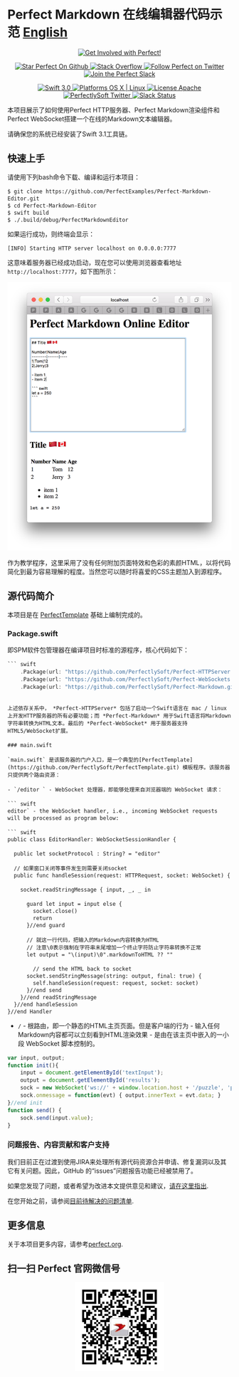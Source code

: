 # Perfect Markdown 在线编辑器代码示范 [English](README.md)

<p align="center">
    <a href="http://perfect.org/get-involved.html" target="_blank">
        <img src="http://perfect.org/assets/github/perfect_github_2_0_0.jpg" alt="Get Involved with Perfect!" width="854" />
    </a>
</p>

<p align="center">
    <a href="https://github.com/PerfectlySoft/Perfect" target="_blank">
        <img src="http://www.perfect.org/github/Perfect_GH_button_1_Star.jpg" alt="Star Perfect On Github" />
    </a>  
    <a href="http://stackoverflow.com/questions/tagged/perfect" target="_blank">
        <img src="http://www.perfect.org/github/perfect_gh_button_2_SO.jpg" alt="Stack Overflow" />
    </a>  
    <a href="https://twitter.com/perfectlysoft" target="_blank">
        <img src="http://www.perfect.org/github/Perfect_GH_button_3_twit.jpg" alt="Follow Perfect on Twitter" />
    </a>  
    <a href="http://perfect.ly" target="_blank">
        <img src="http://www.perfect.org/github/Perfect_GH_button_4_slack.jpg" alt="Join the Perfect Slack" />
    </a>
</p>

<p align="center">
    <a href="https://developer.apple.com/swift/" target="_blank">
        <img src="https://img.shields.io/badge/Swift-3.0-orange.svg?style=flat" alt="Swift 3.0">
    </a>
    <a href="https://developer.apple.com/swift/" target="_blank">
        <img src="https://img.shields.io/badge/Platforms-OS%20X%20%7C%20Linux%20-lightgray.svg?style=flat" alt="Platforms OS X | Linux">
    </a>
    <a href="http://perfect.org/licensing.html" target="_blank">
        <img src="https://img.shields.io/badge/License-Apache-lightgrey.svg?style=flat" alt="License Apache">
    </a>
    <a href="http://twitter.com/PerfectlySoft" target="_blank">
        <img src="https://img.shields.io/badge/Twitter-@PerfectlySoft-blue.svg?style=flat" alt="PerfectlySoft Twitter">
    </a>
    <a href="http://perfect.ly" target="_blank">
        <img src="http://perfect.ly/badge.svg" alt="Slack Status">
    </a>
</p>

本项目展示了如何使用Perfect HTTP服务器、Perfect Markdown渲染组件和Perfect WebSocket搭建一个在线的Markdown文本编辑器。

请确保您的系统已经安装了Swift 3.1工具链。

## 快速上手

请使用下列bash命令下载、编译和运行本项目：

```
$ git clone https://github.com/PerfectExamples/Perfect-Markdown-Editor.git
$ cd Perfect-Markdown-Editor
$ swift build
$ ./.build/debug/PerfectMarkdownEditor
```
如果运行成功，则终端会显示：

```
[INFO] Starting HTTP server localhost on 0.0.0.0:7777
```

这意味着服务器已经成功启动，现在您可以使用浏览器查看地址`http://localhost:7777`，如下图所示：

<p align=center><img src='sample.png'></img></p>

作为教学程序，这里采用了没有任何附加页面特效和色彩的素颜HTML，以将代码简化到最为容易理解的程度。当然您可以随时将喜爱的CSS主题加入到源程序。

## 源代码简介

本项目是在 [PerfectTemplate](https://github.com/PerfectlySoft/PerfectTemplate.git) 基础上编制完成的。

### Package.swift

即SPM软件包管理器在编译项目时标准的源程序，核心代码如下：

``` swift
``` swift
	.Package(url: "https://github.com/PerfectlySoft/Perfect-HTTPServer.git", majorVersion: 2),
	.Package(url: "https://github.com/PerfectlySoft/Perfect-WebSockets.git", majorVersion:2),
	.Package(url: "https://github.com/PerfectlySoft/Perfect-Markdown.git", majorVersion: 1)
```
```

上述依存关系中， *Perfect-HTTPServer* 包括了启动一个Swift语言在 mac / linux 上开发HTTP服务器的所有必要功能；而 *Perfect-Markdown* 用于Swift语言将Markdown字符串转换为HTML文本。最后的 *Perfect-WebSocket* 用于服务器支持HTML5/WebSocket扩展。

### main.swift

`main.swift` 是该服务器的门户入口，是一个典型的[PerfectTemplate](https://github.com/PerfectlySoft/PerfectTemplate.git) 模板程序。该服务器只提供两个路由资源：

- `/editor ` - WebSocket 处理器，即能够处理来自浏览器端的 WebSocket 请求：

``` swift
editor` - the WebSocket handler, i.e., incoming WebSocket requests will be processed as program below:

``` swift
public class EditorHandler: WebSocketSessionHandler {

  public let socketProtocol : String? = "editor"

  // 如果窗口关闭等事件发生则需要关闭socket
  public func handleSession(request: HTTPRequest, socket: WebSocket) {

    socket.readStringMessage { input, _, _ in

      guard let input = input else {
        socket.close()
        return
      }//end guard

      // 就这一行代码，把输入的Markdown内容转换为HTML
      // 注意\0表示强制在字符串末尾增加一个终止字符防止字符串转换不正常
      let output = "\(input)\0".markdownToHTML ?? ""

		// send the HTML back to socket
      socket.sendStringMessage(string: output, final: true) {
        self.handleSession(request: request, socket: socket)
      }//end send
    }//end readStringMessage
  }//end handleSession
}//end Handler
```

- `/` - 根路由，即一个静态的HTML主页页面。但是客户端的行为 - 输入任何Markdown内容都可以立刻看到HTML渲染效果 - 是由在该主页中嵌入的一小段 WebSocket 脚本控制的。

``` javascript
var input, output;
function init(){ 
	input = document.getElementById('textInput');
	output = document.getElementById('results');
	sock = new WebSocket('ws://' + window.location.host + '/puzzle', 'puzzle');
	sock.onmessage = function(evt) { output.innerText = evt.data; } 
}//end init
function send() { 
	sock.send(input.value); 
} 
``` 

### 问题报告、内容贡献和客户支持

我们目前正在过渡到使用JIRA来处理所有源代码资源合并申请、修复漏洞以及其它有关问题。因此，GitHub 的“issues”问题报告功能已经被禁用了。

如果您发现了问题，或者希望为改进本文提供意见和建议，[请在这里指出](http://jira.perfect.org:8080/servicedesk/customer/portal/1).

在您开始之前，请参阅[目前待解决的问题清单](http://jira.perfect.org:8080/projects/ISS/issues).

## 更多信息
关于本项目更多内容，请参考[perfect.org](http://perfect.org).

## 扫一扫 Perfect 官网微信号
<p align=center><img src="https://raw.githubusercontent.com/PerfectExamples/Perfect-Cloudinary-ImageUploader-Demo/master/qr.png"></p>